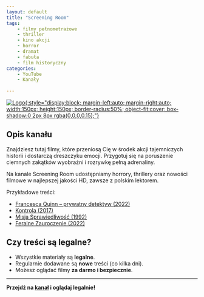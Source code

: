 ```yaml
---
layout: default
title: "Screening Room"
tags: 
    - filmy pełnometrażowe
    - thriller
    - kino akcji
    - horror
    - dramat
    - fabuła
    - film historyczny
categories:
    - YouTube
    - Kanały 
    
---
```

[![Logo](https://yt3.googleusercontent.com/iwdWgXk8fWt8CtiWDje_eiw2NsluBfxApxuKI60ekSU3p9N32tHncLwKbmmuGtrQRhnVAU6dlg=s160-c-k-c0x00ffffff-no-rj){:style="display:block; margin-left:auto; margin-right:auto; width:150px; height:150px; border-radius:50%; object-fit:cover; box-shadow:0 2px 8px rgba(0,0,0,0.15);"}](https://www.youtube.com/@SCREENINGROOMCHANNEL)

## Opis kanału

Znajdziesz tutaj filmy, które przeniosą Cię w środek akcji tajemniczych historii i dostarczą dreszczyku emocji. Przygotuj się na poruszenie ciemnych zakątków wyobraźni i rozrywkę pełną adrenaliny.

Na kanale Screening Room udostępniamy horrory, thrillery oraz nowości filmowe w najlepszej jakości HD, zawsze z polskim lektorem. 

Przykładowe treści:
- [Francesca Quinn – prywatny detektyw (2022)](https://www.youtube.com/watch?v=cFRF4IdIyoI)
- [Kontrola (2017)](https://www.youtube.com/watch?v=wxfc_yoN_xg&pp=0gcJCbEJAYcqIYzv)
- [Misja Sprawiedliwość (1992)](https://www.youtube.com/watch?v=tN0prle3Vj0)
- [Feralne Zauroczenie (2022)](https://www.youtube.com/watch?v=8ssLt-yZ5iQ)


## Czy treści są legalne?

- Wszystkie materiały są **legalne**.
- Regularnie dodawane są **nowe** treści (co kilka dni).
- Możesz oglądać filmy **za darmo i bezpiecznie**.

---

**Przejdź na [kanał](https://www.youtube.com/@SCREENINGROOMCHANNEL) i oglądaj legalnie!**
